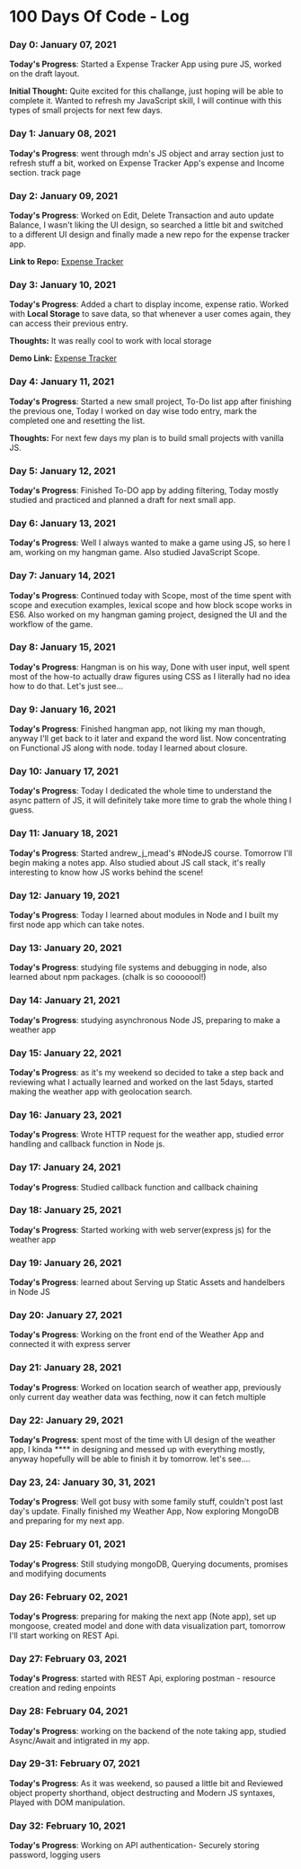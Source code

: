 # 100 Days Of Code - Log

### Day 0: January 07, 2021 

**Today's Progress**: Started a Expense Tracker App using pure JS, worked on the draft layout.

**Initial Thought:** Quite excited for this challange, just hoping will be able to complete it. Wanted to refresh my JavaScript skill, I will continue with this types of small projects for next few days.

### Day 1: January 08, 2021 

**Today's Progress**: went through mdn's JS object and array section just to refresh stuff a bit, worked on Expense Tracker App's expense and Income section.
track page

### Day 2: January 09, 2021 

**Today's Progress**: Worked on Edit, Delete Transaction and auto update Balance, I wasn't liking the UI design, so searched a little bit and switched to a different UI design and finally made a new repo for the expense tracker app.

**Link to Repo:** [Expense Tracker](https://github.com/TahirAnny/Expense_Tracker)

### Day 3: January 10, 2021 

**Today's Progress**: Added a chart to display income, expense ratio. Worked with **Local Storage** to save data, so that whenever a user comes again, they can access their previous entry. 

**Thoughts:** It was really cool to work with local storage

**Demo Link:** [Expense Tracker](https://tahiranny.github.io/Expense_Tracker/)

### Day 4: January 11, 2021 

**Today's Progress**: Started a new small project, To-Do list app after finishing the previous one, Today I worked on day wise todo entry, mark the completed one and resetting the list.

**Thoughts:** For next few days my plan is to build small projects with vanilla JS. 

### Day 5: January 12, 2021 

**Today's Progress**: Finished To-DO app by adding filtering, Today mostly studied and practiced and planned a draft for next small app.

### Day 6: January 13, 2021 

**Today's Progress**: Well I always wanted to make a game using JS, so here I am, working on my hangman game. Also studied JavaScript Scope.

### Day 7: January 14, 2021

**Today's Progress**: Continued today with Scope, most of the time spent with scope and execution examples, lexical scope and how block scope works in ES6. Also worked on my
hangman gaming project, designed the UI and the workflow of the game.

### Day 8: January 15, 2021

**Today's Progress**: Hangman is on his way, Done with user input, well spent most of the how-to actually draw figures using CSS as I literally had no idea how to do that. Let's just see...

### Day 9: January 16, 2021

**Today's Progress**: Finished hangman app, not liking my man though, anyway I'll get back to it later and expand the word list. Now concentrating on Functional JS along with node. today I learned about closure.

### Day 10: January 17, 2021

**Today's Progress**: Today I dedicated the whole time to understand the async pattern of JS, it will definitely take more time to grab the whole thing I guess.

### Day 11: January 18, 2021

**Today's Progress**: Started andrew_j_mead's #NodeJS course. Tomorrow I'll begin making a notes app. Also studied about JS call stack, it's really interesting to know how JS works behind the scene! 

### Day 12: January 19, 2021

**Today's Progress**: Today I learned about modules in Node and I built my first node app which can take notes. 

### Day 13: January 20, 2021

**Today's Progress**: studying file systems and debugging in node, also learned about npm packages. (chalk is so cooooool!)

### Day 14: January 21, 2021

**Today's Progress**: studying asynchronous Node JS, preparing to make a weather app

### Day 15: January 22, 2021

**Today's Progress**: as it's my weekend so decided to take a step back and reviewing what I actually learned and worked on the last 5days, started making the weather app with geolocation search.

### Day 16: January 23, 2021

**Today's Progress**: Wrote HTTP request for the weather app, studied error handling and callback function in Node js. 

### Day 17: January 24, 2021

**Today's Progress**: Studied callback function and callback chaining

### Day 18: January 25, 2021

**Today's Progress**: Started working with web server(express js) for the weather app

### Day 19: January 26, 2021

**Today's Progress**: learned about Serving up Static Assets and handelbers in Node JS

### Day 20: January 27, 2021

**Today's Progress**: Working on the front end of the Weather App and connected it with express server

### Day 21: January 28, 2021

**Today's Progress**: Worked on location search of weather app, previously only current day weather data was fecthing, now it can fetch multiple

### Day 22: January 29, 2021

**Today's Progress**: spent most of the time with UI design of the weather app, I kinda **** in designing and messed up with everything mostly, anyway hopefully will be able to finish it by tomorrow. let's see.... 

### Day 23, 24: January 30, 31, 2021

**Today's Progress**: Well got busy with some family stuff, couldn't post last day's update. Finally finished my Weather App, Now exploring MongoDB and preparing for my next app. 

### Day 25: February 01, 2021

**Today's Progress**: Still studying mongoDB, Querying documents, promises and modifying documents

### Day 26: February 02, 2021

**Today's Progress**: preparing for making the next app (Note app), set up mongoose, created model and done with data visualization part, tomorrow I'll start working on REST Api.

### Day 27: February 03, 2021

**Today's Progress**: started with REST Api, exploring postman - resource creation and reding enpoints

### Day 28: February 04, 2021

**Today's Progress**: working on the backend of the note taking app, studied Async/Await and intigrated in my app.

### Day 29-31: February 07, 2021

**Today's Progress**: As it was weekend, so paused a little bit and Reviewed object property shorthand, object destructing and Modern JS syntaxes, Played with DOM manipulation.

### Day 32: February 10, 2021

**Today's Progress**: Working on API authentication- Securely storing password, logging users 

